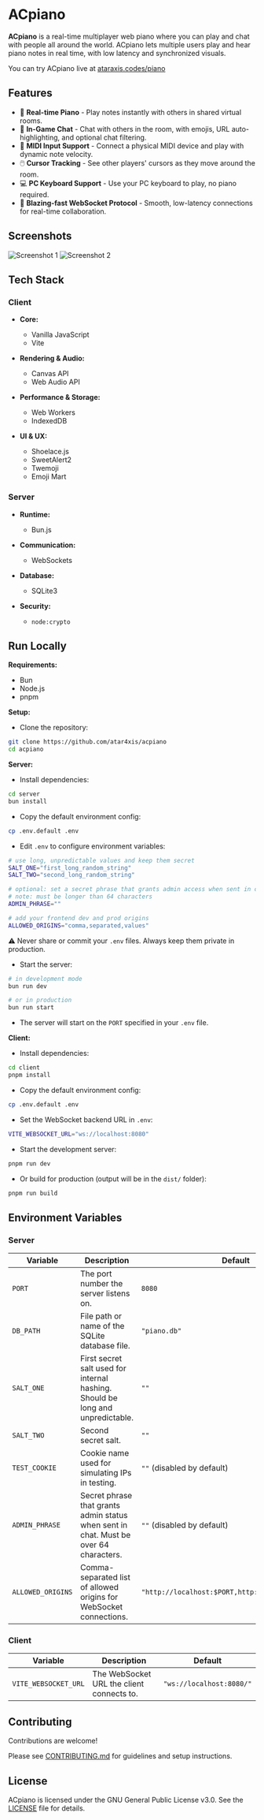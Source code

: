 # ACpiano

**ACpiano** is a real-time multiplayer web piano where you can play and chat with people all around the world. ACpiano lets multiple users play and hear piano notes in real time, with low latency and synchronized visuals.

You can try ACpiano live at [ataraxis.codes/piano](https://ataraxis.codes/piano/)

## Features

- 🎹 **Real-time Piano** - Play notes instantly with others in shared virtual rooms.
- 💬 **In-Game Chat** - Chat with others in the room, with emojis, URL auto-highlighting, and optional chat filtering.
- 🔌 **MIDI Input Support** - Connect a physical MIDI device and play with dynamic note velocity.
- 🖱️ **Cursor Tracking** - See other players' cursors as they move around the room.
- 💻 **PC Keyboard Support** - Use your PC keyboard to play, no piano required.
- 🚀 **Blazing-fast WebSocket Protocol** - Smooth, low-latency connections for real-time collaboration.

## Screenshots

![Screenshot 1](screenshots/1.png)
![Screenshot 2](screenshots/2.png)

## Tech Stack

### Client

- **Core:**

  - Vanilla JavaScript
  - Vite

- **Rendering & Audio:**

  - Canvas API
  - Web Audio API

- **Performance & Storage:**

  - Web Workers
  - IndexedDB

- **UI & UX:**
  - Shoelace.js
  - SweetAlert2
  - Twemoji
  - Emoji Mart

### Server

- **Runtime:**

  - Bun.js

- **Communication:**

  - WebSockets

- **Database:**

  - SQLite3

- **Security:**
  - `node:crypto`

## Run Locally

**Requirements:**

- Bun
- Node.js
- pnpm

**Setup:**

- Clone the repository:

```bash
git clone https://github.com/atar4xis/acpiano
cd acpiano
```

**Server:**

- Install dependencies:

```bash
cd server
bun install
```

- Copy the default environment config:

```bash
cp .env.default .env
```

- Edit `.env` to configure environment variables:

```bash
# use long, unpredictable values and keep them secret
SALT_ONE="first_long_random_string"
SALT_TWO="second_long_random_string"

# optional: set a secret phrase that grants admin access when sent in chat
# note: must be longer than 64 characters
ADMIN_PHRASE=""

# add your frontend dev and prod origins
ALLOWED_ORIGINS="comma,separated,values"
```

⚠️ Never share or commit your `.env` files. Always keep them private in production.

- Start the server:

```bash
# in development mode
bun run dev

# or in production
bun run start
```

- The server will start on the `PORT` specified in your `.env` file.

**Client:**

- Install dependencies:

```bash
cd client
pnpm install
```

- Copy the default environment config:

```bash
cp .env.default .env
```

- Set the WebSocket backend URL in `.env`:

```bash
VITE_WEBSOCKET_URL="ws://localhost:8080"
```

- Start the development server:

```bash
pnpm run dev
```

- Or build for production (output will be in the `dist/` folder):

```bash
pnpm run build
```

## Environment Variables

### Server

| Variable          | Description                                                                           | Default                                           |
| ----------------- | ------------------------------------------------------------------------------------- | ------------------------------------------------- |
| `PORT`            | The port number the server listens on.                                                | `8080`                                            |
| `DB_PATH`         | File path or name of the SQLite database file.                                        | `"piano.db"`                                      |
| `SALT_ONE`        | First secret salt used for internal hashing. Should be long and unpredictable.        | `""`                                              |
| `SALT_TWO`        | Second secret salt.                                                                   | `""`                                              |
| `TEST_COOKIE`     | Cookie name used for simulating IPs in testing.                                       | `""` (disabled by default)                        |
| `ADMIN_PHRASE`    | Secret phrase that grants admin status when sent in chat. Must be over 64 characters. | `""` (disabled by default)                        |
| `ALLOWED_ORIGINS` | Comma-separated list of allowed origins for WebSocket connections.                    | `"http://localhost:$PORT,http://127.0.0.1:$PORT"` |

### Client

| Variable             | Description                               | Default                  |
| -------------------- | ----------------------------------------- | ------------------------ |
| `VITE_WEBSOCKET_URL` | The WebSocket URL the client connects to. | `"ws://localhost:8080/"` |

## Contributing

Contributions are welcome!

Please see [CONTRIBUTING.md](CONTRIBUTING.md) for guidelines and setup instructions.

## License

ACpiano is licensed under the GNU General Public License v3.0. See the [LICENSE](LICENSE) file for details.
